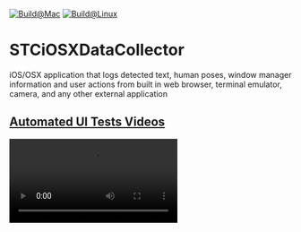 [![Build@Mac](https://github.com/STCData/STCiOSXDataCollector/actions/workflows/xcodebuild.yml/badge.svg)](https://github.com/STCData/STCiOSXDataCollector/actions/workflows/xcodebuild.yml)
[![Build@Linux](https://github.com/STCData/STCiOSXDataCollector/actions/workflows/linuxbuild.yml/badge.svg)](https://github.com/STCData/STCiOSXDataCollector/actions/workflows/linuxbuild.yml)


# STCiOSXDataCollector
iOS/OSX application that logs detected text, human poses, window manager information and user actions from built in web browser, terminal emulator, camera, and any other external application


## [Automated UI Tests Videos](https://stcdata.github.io/STCiOSXDataCollector/UITestVideos/index.html)


![video](https://stcdata.github.io/STCiOSXDataCollector/UITestVideos/DataCollectorUITests.DataCollectorUITests.testNameSamantha.mp4)
